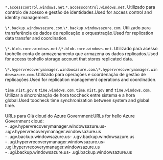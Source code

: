 <span data-ttu-id="f02ed-101">``*.accesscontrol.windows.net``.</span><span class="sxs-lookup"><span data-stu-id="f02ed-101">``*.accesscontrol.windows.net``.</span></span> <span data-ttu-id="f02ed-102">Utilizado para controlo de acesso e gestão de identidades.</span><span class="sxs-lookup"><span data-stu-id="f02ed-102">Used for access control and identity management.</span></span><br/><br/><span data-ttu-id="f02ed-103">``\*.backup.windowsazure.com``.</span><span class="sxs-lookup"><span data-stu-id="f02ed-103">``\*.backup.windowsazure.com``.</span></span> <span data-ttu-id="f02ed-104">Utilizado para transferência de dados de replicação e orquestração.</span><span class="sxs-lookup"><span data-stu-id="f02ed-104">Used for replication data transfer and coordination.</span></span> <br/><br/> <span data-ttu-id="f02ed-105">``\*.blob.core.windows.net``.</span><span class="sxs-lookup"><span data-stu-id="f02ed-105">``\*.blob.core.windows.net``.</span></span> <span data-ttu-id="f02ed-106">Utilizado para acesso toohello conta de armazenamento que armazena os dados replicados.</span><span class="sxs-lookup"><span data-stu-id="f02ed-106">Used for access toohello storage account that stores replicated data.</span></span><br/><br/> <span data-ttu-id="f02ed-107">``\*.hypervrecoverymanager.windowsazure.com``.</span><span class="sxs-lookup"><span data-stu-id="f02ed-107">``\*.hypervrecoverymanager.windowsazure.com``.</span></span> <span data-ttu-id="f02ed-108">Utilizado para operações e coordenação de gestão de replicações.</span><span class="sxs-lookup"><span data-stu-id="f02ed-108">Used for replication management operations and coordination.</span></span><br/><br/><span data-ttu-id="f02ed-109">
``time.nist.gov`` e ``time.windows.com``.</span><span class="sxs-lookup"><span data-stu-id="f02ed-109">
``time.nist.gov`` and ``time.windows.com``.</span></span> <span data-ttu-id="f02ed-110">Utilizar a sincronização de hora toocheck entre sistema e a hora global.</span><span class="sxs-lookup"><span data-stu-id="f02ed-110">Used toocheck time synchronization between system and global time.</span></span>
<br/><br/>
<span data-ttu-id="f02ed-111">URLs para Olá cloud do Azure Government:</span><span class="sxs-lookup"><span data-stu-id="f02ed-111">URLs for hello Azure Government cloud:</span></span><br/><span data-ttu-id="f02ed-112">- .ugv.hypervrecoverymanager.windowsazure.us</span><span class="sxs-lookup"><span data-stu-id="f02ed-112">- .ugv.hypervrecoverymanager.windowsazure.us</span></span><br/><span data-ttu-id="f02ed-113">- .ugv.backup.windowsazure.us</span><span class="sxs-lookup"><span data-stu-id="f02ed-113">- .ugv.backup.windowsazure.us</span></span><br/><span data-ttu-id="f02ed-114">- .ugi.hypervrecoverymanager.windowsazure.us</span><span class="sxs-lookup"><span data-stu-id="f02ed-114">- .ugi.hypervrecoverymanager.windowsazure.us</span></span><br/><span data-ttu-id="f02ed-115">- .ugi.backup.windowsazure.us</span><span class="sxs-lookup"><span data-stu-id="f02ed-115">- .ugi.backup.windowsazure.us</span></span>
